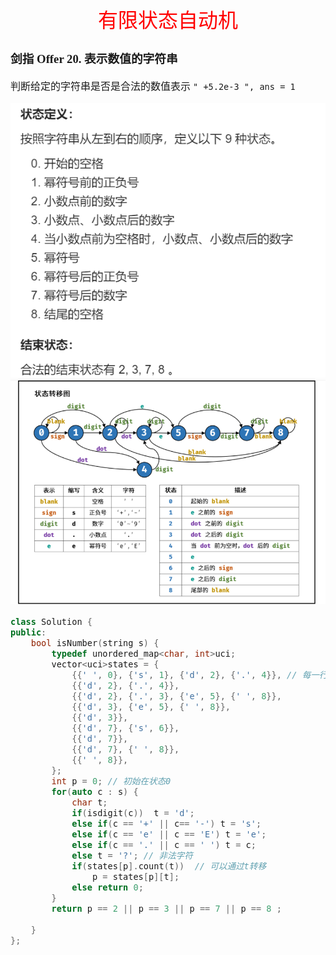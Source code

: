 <font face="楷体" size = 3>

<center><font face="楷体" size=6, color='red'> 有限状态自动机 </font> </center>

### 剑指 Offer 20. 表示数值的字符串

判断给定的字符串是否是合法的数值表示
`" +5.2e-3 ", ans = 1`

<img src="../Fig/有限状态自动机1.png">
<img src="../Fig/有限状态自动机2.png">

```c++
class Solution {
public:
    bool isNumber(string s) {
        typedef unordered_map<char, int>uci;
        vector<uci>states = {
            {{' ', 0}, {'s', 1}, {'d', 2}, {'.', 4}}, // 每一行是一个uci(哈希表)
            {{'d', 2}, {'.', 4}},
            {{'d', 2}, {'.', 3}, {'e', 5}, {' ', 8}},
            {{'d', 3}, {'e', 5}, {' ', 8}},
            {{'d', 3}},
            {{'d', 7}, {'s', 6}},
            {{'d', 7}},
            {{'d', 7}, {' ', 8}},
            {{' ', 8}},
        };
        int p = 0; // 初始在状态0
        for(auto c : s) {
            char t;
            if(isdigit(c))  t = 'd';
            else if(c == '+' || c== '-') t = 's';
            else if(c == 'e' || c == 'E') t = 'e';
            else if(c == '.' || c == ' ') t = c;
            else t = '?'; // 非法字符
            if(states[p].count(t))  // 可以通过t转移
                p = states[p][t];
            else return 0;
        }   
        return p == 2 || p == 3 || p == 7 || p == 8 ;

    }
};
```